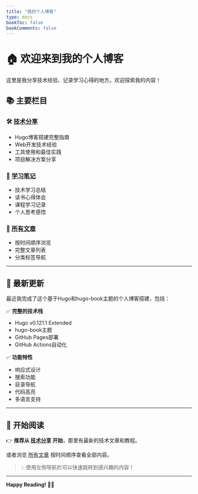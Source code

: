 ```yaml
---
title: "我的个人博客"
type: docs
bookToc: false
bookComments: false
---
```


# 🏠 欢迎来到我的个人博客

这里是我分享技术经验、记录学习心得的地方。欢迎探索我的内容！

## 📚 主要栏目

### 🛠️ [技术分享](/docs/tech/)
- Hugo博客搭建完整指南
- Web开发技术经验
- 工具使用和最佳实践
- 项目解决方案分享

### 📝 [学习笔记](/docs/notes/)  
- 技术学习总结
- 读书心得体会
- 课程学习记录
- 个人思考感悟

### 📖 [所有文章](/posts/)
- 按时间顺序浏览
- 完整文章列表
- 分类标签导航

---

## 🚀 最新更新

最近我完成了这个基于Hugo和hugo-book主题的个人博客搭建，包括：

✅ **完整的技术栈**
- Hugo v0.121.1 Extended
- hugo-book主题
- GitHub Pages部署
- GitHub Actions自动化

✅ **功能特性**  
- 响应式设计
- 搜索功能
- 目录导航
- 代码高亮
- 多语言支持

---

## 🎯 开始阅读

👉 **推荐从 [技术分享](/docs/tech/) 开始**，那里有最新的技术文章和教程。

或者浏览 [所有文章](/posts/) 按时间顺序查看全部内容。

> 💡 使用左侧导航栏可以快速跳转到感兴趣的内容！

---

**Happy Reading!** 📖✨
